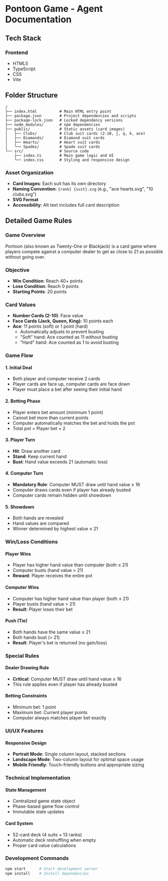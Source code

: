 # Pontoon Game - Agent Documentation

## Tech Stack

### Frontend

- HTML5
- TypeScript
- CSS
- Vite

## Folder Structure

```
/
├── index.html          # Main HTML entry point
├── package.json        # Project dependencies and scripts
├── package-lock.json   # Locked dependency versions
├── node_modules/       # npm dependencies
├── public/             # Static assets (card images)
│   ├── Clubs/          # Club suit cards (2-10, j, q, k, ace)
│   ├── Diamonds/       # Diamond suit cards
│   ├── Hearts/         # Heart suit cards
│   └── Spades/         # Spade suit cards
└── src/                # Source code
    ├── index.ts        # Main game logic and UI
    └── index.css       # Styling and responsive design
```

### Asset Organization

- **Card Images**: Each suit has its own directory
- **Naming Convention**: `{rank} {suit}.svg` (e.g., "ace hearts.svg", "10 clubs.svg")
- **SVG Format**
- **Accessibility**: Alt text includes full card description

## Detailed Game Rules

### Game Overview

Pontoon (also known as Twenty-One or Blackjack) is a card game where players compete against a computer dealer to get as close to 21 as possible without going over.

### Objective

- **Win Condition**: Reach 40+ points
- **Lose Condition**: Reach 0 points
- **Starting Points**: 20 points

### Card Values

- **Number Cards (2-10)**: Face value
- **Face Cards (Jack, Queen, King)**: 10 points each
- **Ace**: 11 points (soft) or 1 point (hard)
  - Automatically adjusts to prevent busting
  - "Soft" hand: Ace counted as 11 without busting
  - "Hard" hand: Ace counted as 1 to avoid busting

### Game Flow

#### 1. Initial Deal

- Both player and computer receive 2 cards
- Player cards are face up, computer cards are face down
- Player must place a bet after seeing their initial hand

#### 2. Betting Phase

- Player enters bet amount (minimum 1 point)
- Cannot bet more than current points
- Computer automatically matches the bet and holds the pot
- Total pot = Player bet × 2

#### 3. Player Turn

- **Hit**: Draw another card
- **Stand**: Keep current hand
- **Bust**: Hand value exceeds 21 (automatic loss)

#### 4. Computer Turn

- **Mandatory Rule**: Computer MUST draw until hand value ≥ 16
- Computer draws cards even if player has already busted
- Computer cards remain hidden until showdown

#### 5. Showdown

- Both hands are revealed
- Hand values are compared
- Winner determined by highest value ≤ 21

### Win/Loss Conditions

#### Player Wins

- Player has higher hand value than computer (both ≤ 21)
- Computer busts (hand value > 21)
- **Reward**: Player receives the entire pot

#### Computer Wins

- Computer has higher hand value than player (both ≤ 21)
- Player busts (hand value > 21)
- **Result**: Player loses their bet

#### Push (Tie)

- Both hands have the same value ≤ 21
- Both hands bust (> 21)
- **Result**: Player's bet is returned (no gain/loss)

### Special Rules

#### Dealer Drawing Rule

- **Critical**: Computer MUST draw until hand value ≥ 16
- This rule applies even if player has already busted

#### Betting Constraints
- Minimum bet: 1 point
- Maximum bet: Current player points
- Computer always matches player bet exactly

### UI/UX Features

#### Responsive Design
- **Portrait Mode**: Single column layout, stacked sections
- **Landscape Mode**: Two-column layout for optimal space usage
- **Mobile Friendly**: Touch-friendly buttons and appropriate sizing

### Technical Implementation

#### State Management
- Centralized game state object
- Phase-based game flow control
- Immutable state updates

#### Card System
- 52-card deck (4 suits × 13 ranks)
- Automatic deck reshuffling when empty
- Proper card value calculations

### Development Commands
```bash
npm start      # Start development server
npm install    # Install dependencies
```
